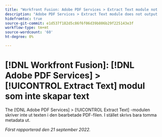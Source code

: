```yaml
---
title: "Workfront Fusion: Adobe PDF Services > Extract Text module not produce text"
description: "Adobe PDF Services > Extract Text module does not output the text of the processing PDF file. I stället skrivs bara tomma metadata ut. "
hidefromtoc: true
source-git-commit: e1d537f182d5c86f6f06d39b806b29f225143e3f
workflow-type: tm+mt
source-wordcount: '60'
ht-degree: 0%

---
```



# [!DNL Workfront Fusion]: [!DNL Adobe PDF Services] > [!UICONTROL Extract Text] modul som inte skapar text

The [!DNL Adobe PDF Services] > [!UICONTROL Extract Text] -modulen skriver inte ut texten i den bearbetade PDF-filen. I stället skrivs bara tomma metadata ut.

_Först rapporterad den 21 september 2022._

